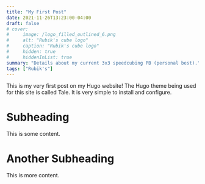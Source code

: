 ```yaml
---
title: "My First Post"
date: 2021-11-26T13:23:00-04:00
draft: false
# cover:
#     image: /logo_filled_outlined_6.png
#     alt: "Rubik's cube logo"
#     caption: "Rubik's cube logo"
#     hidden: true
#     hiddenInList: true
summary: "Details about my current 3x3 speedcubing PB (personal best)."
tags: ["Rubik's"]
---
```


This is my very first post on my Hugo website!
The Hugo theme being used for this site is called Tale.
It is very simple to install and configure.
# Subheading
This is some content.
# Another Subheading
This is more content.